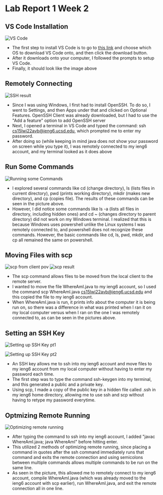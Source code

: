 # Lab Report 1 Week 2

## VS Code Installation

![VS Code](image7.png)

* The first step to install VS Code is to go to [this link](https://code.visualstudio.com/) and choose which OS to download VS Code onto, and then click the download button.
* After it downloads onto your computer, I followed the prompts to setup VS Code.
* Finally, it should look like the image above

## Remotely Connecting

![SSH result](image5.png)

* Since I was using Windows, I first had to install OpenSSH. To do so, I went to Settings, and then Apps under that and clicked on Optional Features. OpenSSH Client was already downloaded, but I had to use the "Add a feature" option to add OpenSSH server
* Next, I opened a terminal in VS Code and typed the command: ssh cs15lwi22avb@ieng6.ucsd.edu, which prompted me to enter my password. 
* After doing so (while keeping in mind java does not show your password on screen while you type it), I was remotely connected to my ieng6 account, and my terminal looked as it does above

## Run Some Commands

![Running some Commands](image2.png)

* I explored several commands like cd (change directory), ls (lists files in current directory), pwd (prints working directory), mkdir (makes new directory), and cp (copies file). The results of these commands can be seen in the picture above.
* However, I did notice some commands like ls -a (lists all files in directory, including hidden ones) and cd ~ (changes directory to parent directory) did not work on my Windows terminal. I realized that this is because Windows uses powershell unlike the Linux systems I was remotely connected to, and powershell does not recognize these commands. However, the basic commands like cd, ls, pwd, mkdir, and cp all remained the same on powershell.

## Moving Files with scp

![scp from client pov](image3.png)
![scp result](image8.png)

* The scp command allows files to be moved from the local client to the remote server. 
* I wanted to move the file WhereAmI.java to my ieng6 account, so I used the command scp WhereAmI.java cs15lwi22avb@ieng6.ucsd.edu and this copied the file to my ieng6 account.
* When WhereAmI.java is run, it prints info about the computer it is being run on, so there was a difference in what was printed when I ran it on my local computer versus when I ran on the one I was remotely connected to, as can be seen in the pictures above.

## Setting an SSH Key

![Setting up SSH Key pt1](image4.png)

![Setting up SSH Key pt2](image1.png)

* An SSH key allows me to ssh into my ieng6 account and move files to my ieng6 account from my local computer without having to enter my password each time.
* The first step was to type the command ssh-keygen into my terminal, and this generated a public and a private key. 
* Using scp, I made a copy of the public key in a hidden file called .ssh in my ieng6 home directory, allowing me to use ssh and scp without having to retype my password everytime.

## Optmizing Remote Running

![Optimizing remote running](image6.png)

* After typing the command to ssh into my ieng6 account, I added "javac WhereAmI.java; java WhereAmI" before hitting enter.
* This utilized 2 methods of optimizing remote running, since placing a command in quotes after the ssh command immediately runs that command and exits the remote connection and using semicolons between multiple commands allows multiple commands to be run on the same line.
* As seen in the picture, this allowed me to remotely connect to my ieng6 account, compile WhereAmI.java (which was already moved to the ieng6 account with scp earlier), run WhereAmI.java, and exit the remote connection all in one line.
